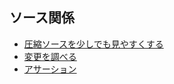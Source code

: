 ## ソース関係
 * [圧縮ソースを少しでも見やすくする](https://developer.chrome.com/devtools/docs/javascript-debugging#pretty-print)
 * [変更を調べる](https://developer.chrome.com/devtools/docs/authoring-development-workflow#local-modifications)
 * [アサーション](https://developer.chrome.com/devtools/docs/javascript-debugging#console-assert)
